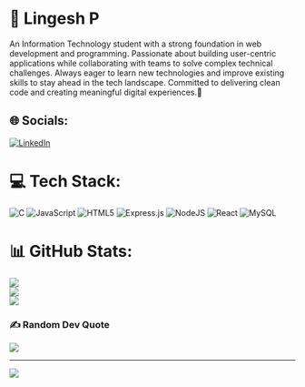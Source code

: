# 💫 Lingesh P
An Information Technology student with a strong foundation in web development and programming. Passionate about building user-centric applications while collaborating with teams to solve complex technical challenges. Always eager to learn new technologies and improve existing skills to stay ahead in the tech landscape. Committed to delivering clean code and creating meaningful digital experiences.🚀


## 🌐 Socials:
[![LinkedIn](https://img.shields.io/badge/LinkedIn-%230077B5.svg?logo=linkedin&logoColor=white)](http://www.linkedin.com/in/lingeshit180) 

# 💻 Tech Stack:
![C](https://img.shields.io/badge/c-%2300599C.svg?style=for-the-badge&logo=c&logoColor=white) ![JavaScript](https://img.shields.io/badge/javascript-%23323330.svg?style=for-the-badge&logo=javascript&logoColor=%23F7DF1E) ![HTML5](https://img.shields.io/badge/html5-%23E34F26.svg?style=for-the-badge&logo=html5&logoColor=white) ![Express.js](https://img.shields.io/badge/express.js-%23404d59.svg?style=for-the-badge&logo=express&logoColor=%2361DAFB) ![NodeJS](https://img.shields.io/badge/node.js-6DA55F?style=for-the-badge&logo=node.js&logoColor=white) ![React](https://img.shields.io/badge/react-%2320232a.svg?style=for-the-badge&logo=react&logoColor=%2361DAFB) ![MySQL](https://img.shields.io/badge/mysql-4479A1.svg?style=for-the-badge&logo=mysql&logoColor=white)
# 📊 GitHub Stats:
![](https://github-readme-stats.vercel.app/api?username=lingesh12345&theme=dark&hide_border=false&include_all_commits=false&count_private=false)<br/>
![](https://github-readme-streak-stats.herokuapp.com/?user=lingesh12345&theme=dark&hide_border=false)<br/>
![](https://github-readme-stats.vercel.app/api/top-langs/?username=lingesh12345&theme=dark&hide_border=false&include_all_commits=false&count_private=false&layout=compact)

### ✍️ Random Dev Quote
![](https://quotes-github-readme.vercel.app/api?type=horizontal&theme=radical)

---
[![](https://visitcount.itsvg.in/api?id=lingesh12345&icon=0&color=0)](https://visitcount.itsvg.in)

<!-- Proudly created with GPRM ( https://gprm.itsvg.in ) -->
